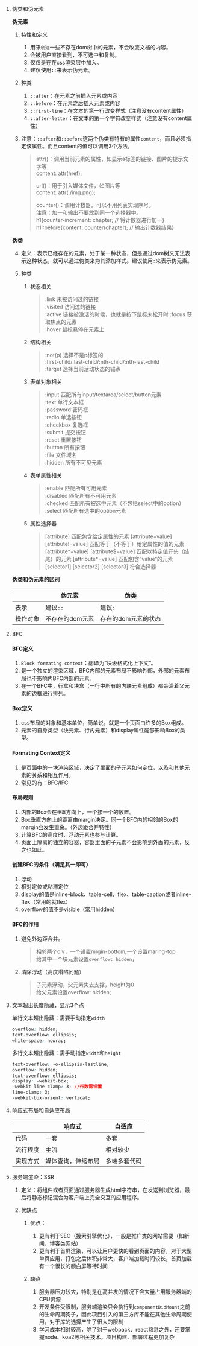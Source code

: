 <!--
 * @Date: 2020-12-16 14:29:13
 * @LastEditors: Lq
 * @LastEditTime: 2020-12-17 17:09:07
 * @FilePath: /learnningNotes/html/index.md
-->
1. 伪类和伪元素

    **伪元素**
   1. 特性和定义
      1. 用来`创建`一些不存在dom树中的元素，不会改变文档的内容。
      2. 会被用户直接看到，不可选中和复制。
      3. 仅仅是在在css渲染层中加入。
      4. 建议使用`::`来表示伪元素。

   2. 种类
       1. `::after`：在元素之前插入元素或内容
       2. `::before`：在元素之后插入元素或内容
       3. `::first-line`：在文本的第一行改变样式（注意没有content属性）
       4. `::after-letter`：在文本的第一个字符改变样式（注意没有content属性）

   3. 注意：`::after`和`::before`这两个伪类有特有的属性`content`，而且必须指定该属性。而且content的值可以调用3个方法。
       > attr()：调用当前元素的属性，如显示a标签的链接、图片的提示文字等  
       > content: attr(href);  
       >  
       > url()：用于引入媒体文件，如图片等  
       > content: attr(./img.png);  
       >   
       > counter()：调用计数器，可以不用列表实现序号。  
       > 注意：加一和输出不要放到同一个选择器中。  
       > h1{counter-increment: chapter; // 将计数器进行加一}  
       > h1::before{content: counter(chapter); // 输出计数器结果}  


    **伪类**

   4. 定义：表示已经存在的元素，处于某一种状态，但是通过dom树又无法表示这种状态，就可以通过伪类来为其添加样式。建议使用`:`来表示伪元素。

   5. 种类
       1. 状态相关
           > :link 未被访问过的链接  
           > :visited 访问过的链接  
           > :active 链接被激活的时候，也就是按下鼠标未松开时
           > :focus 获取焦点的元素  
           > :hover 鼠标悬停在元素上
       2. 结构相关
           > :not(p) 选择不是p标签的  
           > :first-child/:last-child/:nth-child/:nth-last-child  
           > :target 选择当前活动状态的锚点  
       3. 表单对象相关
           > :input 匹配所有input/textarea/select/button元素  
           > :text 单行文本框  
           > :password 密码框  
           > :radio 单选按钮  
           > :checkbox 复选框  
           > :submit 提交按钮  
           > :reset 重置按钮  
           > :button 所有按钮  
           > :file 文件域名  
           > :hidden 所有不可见元素  
       4. 表单属性相关
           > :enable 匹配所有可用元素  
           > :disabled 匹配所有不可用元素  
           > :checked 匹配所有被选中元素（不包括select中的option）  
           > :select 匹配所有选中的option元素  
       5. 属性选择器
           > [attribute] 匹配包含给定属性的元素
           > [attribute=value] [attribute!=value] 匹配等于（不等于）给定属性的值的元素  
           > [attribute^=value] [attribute$=value] 匹配以特定值开头（结尾）的元素
           > [attribute*=value] 匹配包含”value“的元素
           > [selector1] [selector2] [selector3] 符合选择器


    **伪类和伪元素的区别**

    ||伪元素|伪类|
    |-|-|-|
    |表示|建议`::`|建议`:`|
    |操作对象|不存在的dom元素|存在的dom元素的状态|


2. BFC

    #### BFC定义
    1. `Block formating context`：翻译为”块级格式化上下文“。
    2. 是一个独立的渲染区域，BFC内部的元素布局不影响外部，外部的元素布局也不影响内BFC内部的元素。
    3. 在一个BFC中，行盒和块盒（一行中所有的内联元素组成）都会沿着父元素的边框进行排列。


    #### Box定义
    1. css布局的对象和基本单位，简单说，就是一个页面由许多的Box组成。
    2. 元素的自身类型（块元素、行内元素）和display属性能够影响Box的类型。
    

    #### Formating Context定义
    1. 是页面中的一块渲染区域，决定了里面的子元素如何定位，以及和其他元素的关系和相互作用。
    2. 常见的有：BFC/IFC

    #### 布局规则
    1. 内部的Box会在`垂直`方向上，一个接一个的放置。
    2. Box垂直方向上的距离由margin决定。同一个BFC内的相邻的Box的margin会发生重叠。（外边距合并特性）
    3. 计算BFC的高度时，浮动元素也参与计算。
    4. 页面上隔离的独立的容器，容器里面的子元素不会影响到外面的元素，反之也如此。


    #### 创建BFC的条件（满足其一即可）
    1. 浮动
    2. 相对定位或粘滞定位
    3. display的值是inline-block、table-cell、flex、table-caption或者inline-flex（常用的就flex）
    4. overflow的值不是visible（常用hidden）


    #### BFC的作用
    1. 避免外边距合并。

        > 相邻两个div，一个设置mrgin-bottom,一个设置maring-top  
        > 给其中一个块元素设置`overflow: hidden;`

    2. 清除浮动（高度塌陷问题）

        > 子元素浮动，父元素失去支撑，height为0  
        > 给父元素设置overflow: hidden;


3. 文本超出长度隐藏，显示3个点

    单行文本超出隐藏：需要手动指定`width`
    ```css
    overflow: hidden;
    text-overflow: ellipsis;
    white-space: nowrap;
    ```

    多行文本超出隐藏：需手动指定`width`和`height`
    ```css
    text-overflow: -o-ellipsis-lastline;
    overflow: hidden;
    text-overflow: ellipsis;
    display: -webkit-box;
    -webkit-line-clamp: 3; //行数需设置
    line-clamp: 3;
    -webkit-box-orient: vertical;
    ```

4. 响应式布局和自适应布局

    ||响应式|自适应|
    |-|-|-|
    |代码|一套|多套|
    |流行程度|主流|相对较少|
    |实现方式|媒体查询，伸缩布局|多端多套代码|

5. 服务端渲染：SSR

    1. 定义：将组件或者页面通过服务器生成html字符串，在发送到浏览器，最后将静态标记混合为客户端上完全交互的应用程序。
    2. 优缺点

        1. 优点：

            1. 更有利于SEO（搜索引擎优化），一般是推广类的网站需要（如新闻、博客类网站）
            2. 更有利于首屏渲染，可以让用户更快的看到页面的内容，对于大型单页应用，打包之后体积非常大，客户端加载时间较长，首页加载有一个很长的额白屏等待时间

        2. 缺点

            1. 服务器压力较大，特别是在高并发的情况下会大量占用服务器端的CPU资源
            2. 开发条件受限制，服务端渲染只会执行到`componentDidMount`之前的生命周期狗子，因此项目引入的第三方库不能在其他生命周期使用，对于库的选择产生了很大的限制
            3. 学习成本相对较高，除了对于webpack、react熟悉之外，还要掌握node、koa2等相关技术，项目构建、部署过程更加复杂
